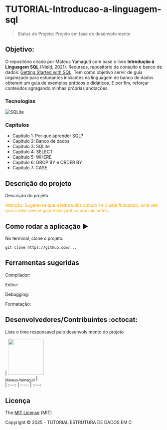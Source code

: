 # TUTORIAL-Introducao-a-linguagem-sql

> Status do Projeto: Projeto em fase de desenvolvimento

## Objetivo:
O repositório criado por Mateus Yamaguti com base o livro **Introdução à Linguagem SQL** (Nield, 2021). Recursos, repositório de consulto e banco de dados: [Getting Started with SQL](https://github.com/thomasnield/oreilly_getting_started_with_sql). Tem como objetivo servir de guia organizado para estudantes iniciantes na linguagem de banco de dados obterem um guia de exemplos práticos e didáticos. E por fim, reforçar conteúdos agragando minhas próprias anotações.


### Tecnologias

![SQLite](https://img.shields.io/badge/sqlite-%2307405e.svg?style=for-the-badge&logo=sqlite&logoColor=white)


### Capítulos 

- Capítulo 1: Por que aprender SQL?
- Capítulo 2: Banco de dados
- Capítulo 3: SQLite
- Capítulo 4: SELECT
- Capítulo 5: WHERE
- Capítulo 6: GROP BY  e ORDER  BY
- Capítulo 7: CASE

## Descrição do projeto 

<p align="justify">
  Descrição do projeto
</p>

<p style="color: orange;">Atenção: Sugere-se que a leitura dos cpítulo 1 e 2 seja flutuando, uma vez que a ideia desse guia é dar prática aos iniciantes.</p>

## Como rodar a aplicação :arrow_forward:

No terminal, clone o projeto: 

```
git clone https://github.com/...
```

##  Ferramentas sugeridas
Compilador: 

Editor: 

Debugging: 

Formatação: 

## Desenvolvedores/Contribuintes :octocat:

Liste o time responsável pelo desenvolvimento do projeto

| [<img src="https://avatars.githubusercontent.com/u/104587996?s=400&u=3566cc0da3b05b02e8cd36bed3c709d0046f5b61&v=4" width=115><br><sub>Mateus Yamaguti</sub>](https://github.com/Diana-ops) |  
| :---: | :---: | :---: 

## Licença 

The [MIT License]() (MIT)

Copyright :copyright: 2025 - TUTORIAL ESTRUTURA DE DADOS EM C
